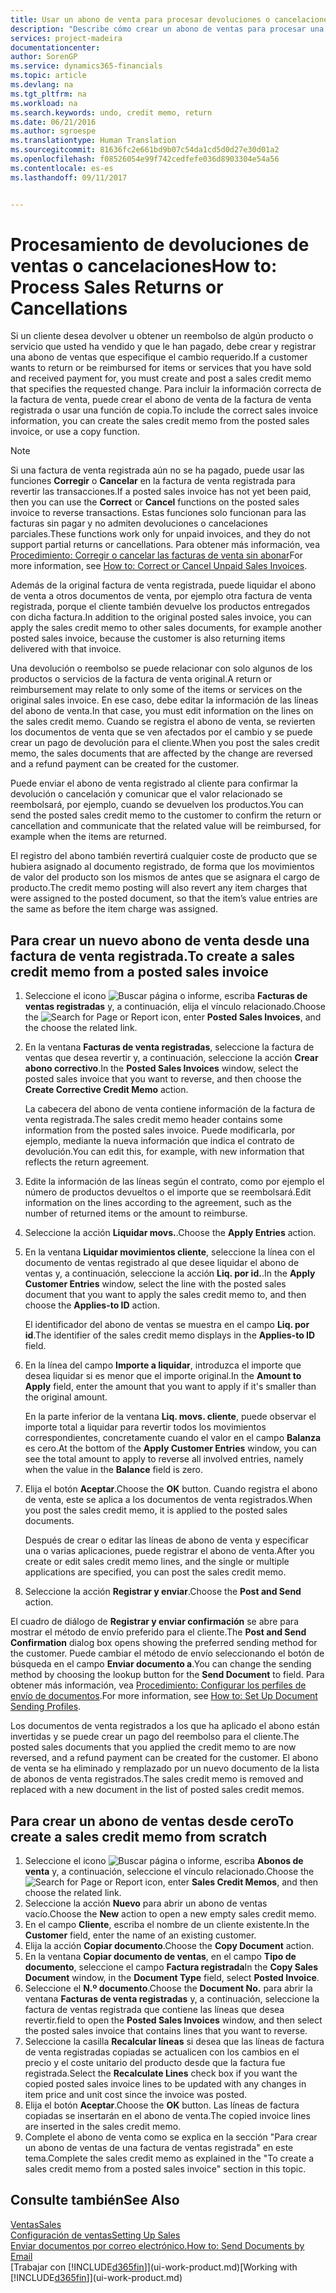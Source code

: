 ```yaml
---
title: Usar un abono de venta para procesar devoluciones o cancelaciones de ventas | Documentos de Microsoft
description: "Describe cómo crear un abono de ventas para procesar una devolución, una cancelación o un reembolso de productos o servicios de los que ha recibido el pago."
services: project-madeira
documentationcenter: 
author: SorenGP
ms.service: dynamics365-financials
ms.topic: article
ms.devlang: na
ms.tgt_pltfrm: na
ms.workload: na
ms.search.keywords: undo, credit memo, return
ms.date: 06/21/2016
ms.author: sgroespe
ms.translationtype: Human Translation
ms.sourcegitcommit: 81636fc2e661bd9b07c54da1cd5d0d27e30d01a2
ms.openlocfilehash: f08526054e99f742cedfefe036d8903304e54a56
ms.contentlocale: es-es
ms.lasthandoff: 09/11/2017


---
```

# <a name="how-to-process-sales-returns-or-cancellations"></a><span data-ttu-id="b7587-103">Procesamiento de devoluciones de ventas o cancelaciones</span><span class="sxs-lookup"><span data-stu-id="b7587-103">How to: Process Sales Returns or Cancellations</span></span>
<span data-ttu-id="b7587-104">Si un cliente desea devolver u obtener un reembolso de algún producto o servicio que usted ha vendido y que le han pagado, debe crear y registrar una abono de ventas que especifique el cambio requerido.</span><span class="sxs-lookup"><span data-stu-id="b7587-104">If a customer wants to return or be reimbursed for items or services that you have sold and received payment for, you must create and post a sales credit memo that specifies the requested change.</span></span> <span data-ttu-id="b7587-105">Para incluir la información correcta de la factura de venta, puede crear el abono de venta de la factura de venta registrada o usar una función de copia.</span><span class="sxs-lookup"><span data-stu-id="b7587-105">To include the correct sales invoice information, you can create the sales credit memo from the posted sales invoice, or use a copy function.</span></span>  

> [!NOTE]  
>   <span data-ttu-id="b7587-106">Si una factura de venta registrada aún no se ha pagado, puede usar las funciones **Corregir** o **Cancelar** en la factura de venta registrada para revertir las transacciones.</span><span class="sxs-lookup"><span data-stu-id="b7587-106">If a posted sales invoice has not yet been paid, then you can use the **Correct** or **Cancel** functions on the posted sales invoice to reverse transactions.</span></span> <span data-ttu-id="b7587-107">Estas funciones solo funcionan para las facturas sin pagar y no admiten devoluciones o cancelaciones parciales.</span><span class="sxs-lookup"><span data-stu-id="b7587-107">These functions work only for unpaid invoices, and they do not support partial returns or cancellations.</span></span> <span data-ttu-id="b7587-108">Para obtener más información, vea [Procedimiento: Corregir o cancelar las facturas de venta sin abonar](sales-how-correct-cancel-sales-invoice.md)</span><span class="sxs-lookup"><span data-stu-id="b7587-108">For more information, see [How to: Correct or Cancel Unpaid Sales Invoices](sales-how-correct-cancel-sales-invoice.md).</span></span>

<span data-ttu-id="b7587-109">Además de la original factura de venta registrada, puede liquidar el abono de venta a otros documentos de venta, por ejemplo otra factura de venta registrada, porque el cliente también devuelve los productos entregados con dicha factura.</span><span class="sxs-lookup"><span data-stu-id="b7587-109">In addition to the original posted sales invoice, you can apply the sales credit memo to other sales documents, for example another posted sales invoice, because the customer is also returning items delivered with that invoice.</span></span>

<span data-ttu-id="b7587-110">Una devolución o reembolso se puede relacionar con solo algunos de los productos o servicios de la factura de venta original.</span><span class="sxs-lookup"><span data-stu-id="b7587-110">A return or reimbursement may relate to only some of the items or services on the original sales invoice.</span></span> <span data-ttu-id="b7587-111">En ese caso, debe editar la información de las líneas del abono de venta.</span><span class="sxs-lookup"><span data-stu-id="b7587-111">In that case, you must edit information on the lines on the sales credit memo.</span></span> <span data-ttu-id="b7587-112">Cuando se registra el abono de venta, se revierten los documentos de venta que se ven afectados por el cambio y se puede crear un pago de devolución para el cliente.</span><span class="sxs-lookup"><span data-stu-id="b7587-112">When you post the sales credit memo, the sales documents that are affected by the change are reversed and a refund payment can be created for the customer.</span></span>  

<span data-ttu-id="b7587-113">Puede enviar el abono de venta registrado al cliente para confirmar la devolución o cancelación y comunicar que el valor relacionado se reembolsará, por ejemplo, cuando se devuelven los productos.</span><span class="sxs-lookup"><span data-stu-id="b7587-113">You can send the posted sales credit memo to the customer to confirm the return or cancellation and communicate that the related value will be reimbursed, for example when the items are returned.</span></span>

<span data-ttu-id="b7587-114">El registro del abono también revertirá cualquier coste de producto que se hubiera asignado al documento registrado, de forma que los movimientos de valor del producto son los mismos de antes que se asignara el cargo de producto.</span><span class="sxs-lookup"><span data-stu-id="b7587-114">The credit memo posting will also revert any item charges that were assigned to the posted document, so that the item’s value entries are the same as before the item charge was assigned.</span></span>

## <a name="to-create-a-sales-credit-memo-from-a-posted-sales-invoice"></a><span data-ttu-id="b7587-115">Para crear un nuevo abono de venta desde una factura de venta registrada.</span><span class="sxs-lookup"><span data-stu-id="b7587-115">To create a sales credit memo from a posted sales invoice</span></span>
1. <span data-ttu-id="b7587-116">Seleccione el icono ![Buscar página o informe](media/ui-search/search_small.png "icono Buscar página o informe"), escriba **Facturas de ventas registradas** y, a continuación, elija el vínculo relacionado.</span><span class="sxs-lookup"><span data-stu-id="b7587-116">Choose the ![Search for Page or Report](media/ui-search/search_small.png "Search for Page or Report icon") icon, enter **Posted Sales Invoices**, and the choose the related link.</span></span>  
2. <span data-ttu-id="b7587-117">En la ventana **Facturas de venta registradas**, seleccione la factura de ventas que desea revertir y, a continuación, seleccione la acción **Crear abono correctivo**.</span><span class="sxs-lookup"><span data-stu-id="b7587-117">In the **Posted Sales Invoices** window, select the posted sales invoice that you want to reverse, and then choose the **Create Corrective Credit Memo** action.</span></span>

    <span data-ttu-id="b7587-118">La cabecera del abono de venta contiene información de la factura de venta registrada.</span><span class="sxs-lookup"><span data-stu-id="b7587-118">The sales credit memo header contains some information from the posted sales invoice.</span></span> <span data-ttu-id="b7587-119">Puede modificarla, por ejemplo, mediante la nueva información que indica el contrato de devolución.</span><span class="sxs-lookup"><span data-stu-id="b7587-119">You can edit this, for example, with new information that reflects the return agreement.</span></span>  
3. <span data-ttu-id="b7587-120">Edite la información de las líneas según el contrato, como por ejemplo el número de productos devueltos o el importe que se reembolsará.</span><span class="sxs-lookup"><span data-stu-id="b7587-120">Edit information on the lines according to the agreement, such as the number of returned items or the amount to reimburse.</span></span>
4. <span data-ttu-id="b7587-121">Seleccione la acción **Liquidar movs.**.</span><span class="sxs-lookup"><span data-stu-id="b7587-121">Choose the **Apply Entries** action.</span></span>
5. <span data-ttu-id="b7587-122">En la ventana **Liquidar movimientos cliente**, seleccione la línea con el documento de ventas registrado al que desee liquidar el abono de ventas y, a continuación, seleccione la acción **Liq. por id.**.</span><span class="sxs-lookup"><span data-stu-id="b7587-122">In the **Apply Customer Entries** window, select the line with the posted sales document that you want to apply the sales credit memo to, and then choose the **Applies-to ID** action.</span></span>

    <span data-ttu-id="b7587-123">El identificador del abono de ventas se muestra en el campo **Liq. por id**.</span><span class="sxs-lookup"><span data-stu-id="b7587-123">The identifier of the sales credit memo displays in the **Applies-to ID** field.</span></span>
6. <span data-ttu-id="b7587-124">En la línea del campo **Importe a liquidar**, introduzca el importe que desea liquidar si es menor que el importe original.</span><span class="sxs-lookup"><span data-stu-id="b7587-124">In the **Amount to Apply** field, enter the amount that you want to apply if it's smaller than the original amount.</span></span>  

    <span data-ttu-id="b7587-125">En la parte inferior de la ventana **Liq. movs. cliente**, puede observar el importe total a liquidar para revertir todos los movimientos correspondientes, concretamente cuando el valor en el campo **Balanza** es cero.</span><span class="sxs-lookup"><span data-stu-id="b7587-125">At the bottom of the **Apply Customer Entries** window, you can see the total amount to apply to reverse all involved entries, namely when the value in the **Balance** field is zero.</span></span>
7. <span data-ttu-id="b7587-126">Elija el botón **Aceptar**.</span><span class="sxs-lookup"><span data-stu-id="b7587-126">Choose the **OK** button.</span></span> <span data-ttu-id="b7587-127">Cuando registra el abono de venta, este se aplica a los documentos de venta registrados.</span><span class="sxs-lookup"><span data-stu-id="b7587-127">When you post the sales credit memo, it is applied to the posted sales documents.</span></span>

    <span data-ttu-id="b7587-128">Después de crear o editar las líneas de abono de venta y especificar una o varias aplicaciones, puede registrar el abono de venta.</span><span class="sxs-lookup"><span data-stu-id="b7587-128">After you create or edit sales credit memo lines, and the single or multiple applications are specified, you can post the sales credit memo.</span></span>   
8. <span data-ttu-id="b7587-129">Seleccione la acción **Registrar y enviar**.</span><span class="sxs-lookup"><span data-stu-id="b7587-129">Choose the **Post and Send** action.</span></span>  

<span data-ttu-id="b7587-130">El cuadro de diálogo de **Registrar y enviar confirmación** se abre para mostrar el método de envío preferido para el cliente.</span><span class="sxs-lookup"><span data-stu-id="b7587-130">The **Post and Send Confirmation** dialog box opens showing the preferred sending method for the customer.</span></span> <span data-ttu-id="b7587-131">Puede cambiar el método de envío seleccionando el botón de búsqueda en el campo **Enviar documento a**.</span><span class="sxs-lookup"><span data-stu-id="b7587-131">You can change the sending method by choosing the lookup button for the **Send Document** to field.</span></span> <span data-ttu-id="b7587-132">Para obtener más información, vea [Procedimiento: Configurar los perfiles de envío de documentos](sales-how-setup-document-send-profiles.md).</span><span class="sxs-lookup"><span data-stu-id="b7587-132">For more information, see [How to: Set Up Document Sending Profiles](sales-how-setup-document-send-profiles.md).</span></span>  

<span data-ttu-id="b7587-133">Los documentos de venta registrados a los que ha aplicado el abono están invertidas y se puede crear un pago del reembolso para el cliente.</span><span class="sxs-lookup"><span data-stu-id="b7587-133">The posted sales documents that you applied the credit memo to are now reversed, and a refund payment can be created for the customer.</span></span> <span data-ttu-id="b7587-134">El abono de venta se ha eliminado y remplazado por un nuevo documento de la lista de abonos de venta registrados.</span><span class="sxs-lookup"><span data-stu-id="b7587-134">The sales credit memo is removed and replaced with a new document in the list of posted sales credit memos.</span></span>

## <a name="to-create-a-sales-credit-memo-from-scratch"></a><span data-ttu-id="b7587-135">Para crear un abono de ventas desde cero</span><span class="sxs-lookup"><span data-stu-id="b7587-135">To create a sales credit memo from scratch</span></span>
1. <span data-ttu-id="b7587-136">Seleccione el icono ![Buscar página o informe](media/ui-search/search_small.png "icono Buscar página o informe"), escriba **Abonos de venta** y, a continuación, seleccione el vínculo relacionado.</span><span class="sxs-lookup"><span data-stu-id="b7587-136">Choose the ![Search for Page or Report](media/ui-search/search_small.png "Search for Page or Report icon") icon, enter **Sales Credit Memos**, and then choose the related link.</span></span>
2. <span data-ttu-id="b7587-137">Seleccione la acción **Nuevo** para abrir un abono de ventas vacío.</span><span class="sxs-lookup"><span data-stu-id="b7587-137">Choose the **New** action to open a new empty sales credit memo.</span></span>
3. <span data-ttu-id="b7587-138">En el campo **Cliente**, escriba el nombre de un cliente existente.</span><span class="sxs-lookup"><span data-stu-id="b7587-138">In the **Customer** field, enter the name of an existing customer.</span></span>
4. <span data-ttu-id="b7587-139">Elija la acción **Copiar documento**.</span><span class="sxs-lookup"><span data-stu-id="b7587-139">Choose the **Copy Document** action.</span></span>
5. <span data-ttu-id="b7587-140">En la ventana **Copiar documento de ventas**, en el campo **Tipo de documento**, seleccione el campo **Factura registrada**</span><span class="sxs-lookup"><span data-stu-id="b7587-140">In the **Copy Sales Document** window, in the **Document Type** field, select **Posted Invoice**.</span></span>
6. <span data-ttu-id="b7587-141">Seleccione el **N.º documento**.</span><span class="sxs-lookup"><span data-stu-id="b7587-141">Choose the **Document No.**</span></span> <span data-ttu-id="b7587-142">para abrir la ventana **Facturas de venta registradas** y, a continuación, seleccione la factura de ventas registrada que contiene las líneas que desea revertir.</span><span class="sxs-lookup"><span data-stu-id="b7587-142">field to open the **Posted Sales Invoices** window, and then select the posted sales invoice that contains lines that you want to reverse.</span></span>
7. <span data-ttu-id="b7587-143">Seleccione la casilla **Recalcular líneas** si desea que las líneas de factura de venta registradas copiadas se actualicen con los cambios en el precio y el coste unitario del producto desde que la factura fue registrada.</span><span class="sxs-lookup"><span data-stu-id="b7587-143">Select the **Recalculate Lines** check box if you want the copied posted sales invoice lines to be updated with any changes in item price and unit cost since the invoice was posted.</span></span>
8. <span data-ttu-id="b7587-144">Elija el botón **Aceptar**.</span><span class="sxs-lookup"><span data-stu-id="b7587-144">Choose the **OK** button.</span></span> <span data-ttu-id="b7587-145">Las líneas de factura copiadas se insertarán en el abono de venta.</span><span class="sxs-lookup"><span data-stu-id="b7587-145">The copied invoice lines are inserted in the sales credit memo.</span></span>
9. <span data-ttu-id="b7587-146">Complete el abono de venta como se explica en la sección "Para crear un abono de ventas de una factura de ventas registrada" en este tema.</span><span class="sxs-lookup"><span data-stu-id="b7587-146">Complete the sales credit memo as explained in the "To create a sales credit memo from a posted sales invoice" section in this topic.</span></span>

## <a name="see-also"></a><span data-ttu-id="b7587-147">Consulte también</span><span class="sxs-lookup"><span data-stu-id="b7587-147">See Also</span></span>
[<span data-ttu-id="b7587-148">Ventas</span><span class="sxs-lookup"><span data-stu-id="b7587-148">Sales</span></span>](sales-manage-sales.md)  
[<span data-ttu-id="b7587-149">Configuración de ventas</span><span class="sxs-lookup"><span data-stu-id="b7587-149">Setting Up Sales</span></span>](sales-setup-sales.md)  
[<span data-ttu-id="b7587-150">Enviar documentos por correo electrónico.</span><span class="sxs-lookup"><span data-stu-id="b7587-150">How to: Send Documents by Email</span></span>](ui-how-send-documents-email.md)  
<span data-ttu-id="b7587-151">[Trabajar con [!INCLUDE[d365fin](includes/d365fin_md.md)]](ui-work-product.md)</span><span class="sxs-lookup"><span data-stu-id="b7587-151">[Working with [!INCLUDE[d365fin](includes/d365fin_md.md)]](ui-work-product.md)</span></span>

